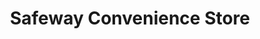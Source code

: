 ---
title: "Safeway Convenience Store"
url: /sparks/safeway-convenience-store/
shop: convenience
---